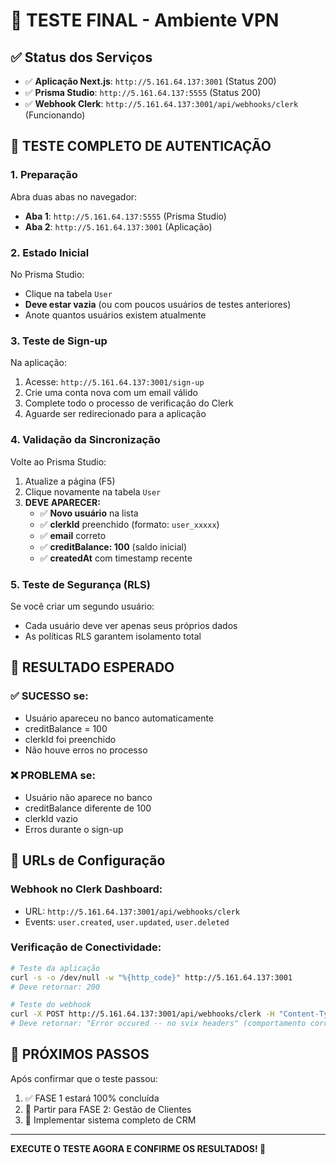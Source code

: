 # 🧪 TESTE FINAL - Ambiente VPN

## ✅ Status dos Serviços
- ✅ **Aplicação Next.js**: `http://5.161.64.137:3001` (Status 200)
- ✅ **Prisma Studio**: `http://5.161.64.137:5555` (Status 200)
- ✅ **Webhook Clerk**: `http://5.161.64.137:3001/api/webhooks/clerk` (Funcionando)

## 🎯 TESTE COMPLETO DE AUTENTICAÇÃO

### **1. Preparação**
Abra duas abas no navegador:
- **Aba 1**: `http://5.161.64.137:5555` (Prisma Studio)
- **Aba 2**: `http://5.161.64.137:3001` (Aplicação)

### **2. Estado Inicial**
No Prisma Studio:
- Clique na tabela `User`
- **Deve estar vazia** (ou com poucos usuários de testes anteriores)
- Anote quantos usuários existem atualmente

### **3. Teste de Sign-up**
Na aplicação:
1. Acesse: `http://5.161.64.137:3001/sign-up`
2. Crie uma conta nova com um email válido
3. Complete todo o processo de verificação do Clerk
4. Aguarde ser redirecionado para a aplicação

### **4. Validação da Sincronização**
Volte ao Prisma Studio:
1. Atualize a página (F5)
2. Clique novamente na tabela `User`
3. **DEVE APARECER:**
   - ✅ **Novo usuário** na lista
   - ✅ **clerkId** preenchido (formato: `user_xxxxx`)
   - ✅ **email** correto
   - ✅ **creditBalance: 100** (saldo inicial)
   - ✅ **createdAt** com timestamp recente

### **5. Teste de Segurança (RLS)**
Se você criar um segundo usuário:
- Cada usuário deve ver apenas seus próprios dados
- As políticas RLS garantem isolamento total

## 🎉 RESULTADO ESPERADO

### ✅ **SUCESSO** se:
- Usuário apareceu no banco automaticamente
- creditBalance = 100
- clerkId foi preenchido
- Não houve erros no processo

### ❌ **PROBLEMA** se:
- Usuário não aparece no banco
- creditBalance diferente de 100
- clerkId vazio
- Erros durante o sign-up

## 🔧 URLs de Configuração

### **Webhook no Clerk Dashboard:**
- URL: `http://5.161.64.137:3001/api/webhooks/clerk`
- Events: `user.created`, `user.updated`, `user.deleted`

### **Verificação de Conectividade:**
```bash
# Teste da aplicação
curl -s -o /dev/null -w "%{http_code}" http://5.161.64.137:3001
# Deve retornar: 200

# Teste do webhook
curl -X POST http://5.161.64.137:3001/api/webhooks/clerk -H "Content-Type: application/json" -d '{}'
# Deve retornar: "Error occured -- no svix headers" (comportamento correto)
```

## 🚀 PRÓXIMOS PASSOS

Após confirmar que o teste passou:
1. ✅ FASE 1 estará 100% concluída
2. 🔄 Partir para FASE 2: Gestão de Clientes
3. 🎯 Implementar sistema completo de CRM

---

**EXECUTE O TESTE AGORA E CONFIRME OS RESULTADOS! 💪** 